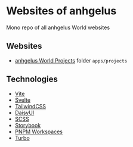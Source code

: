 # Websites of anhgelus

Mono repo of all anhgelus World websites

## Websites

- [anhgelus World Projects](https://projects.anhgelus.world) folder `apps/projects`

## Technologies

- [Vite](https://vitejs.dev/)
- [Svelte](https://svelte.dev/)
- [TailwindCSS](https://tailwindcss.com/)
- [DaisyUI](https://daisyui.com/)
- [SCSS](https://sass-lang.com/)
- [Storybook](https://storybook.js.org/)
- [PNPM Workspaces](https://pnpm.io/workspaces)
- [Turbo](https://turbo.build)
